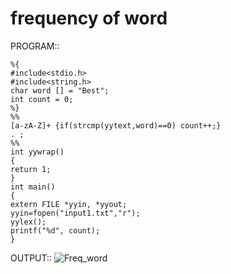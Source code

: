 # frequency of word

PROGRAM::
  
    %{
    #include<stdio.h>
    #include<string.h>
    char word [] = "Best";
    int count = 0;
    %}
    %%
    [a-zA-Z]+ {if(strcmp(yytext,word)==0) count++;}
    . ;
    %%
    int yywrap()
    {
    return 1;
    }
    int main()
    {
    extern FILE *yyin, *yyout;
    yyin=fopen("input1.txt","r");
    yylex();
    printf("%d", count);
    }

OUTPUT::
![Freq_word](https://github.com/user-attachments/assets/f786c129-1749-4cc4-a477-3c11ecee1392)
